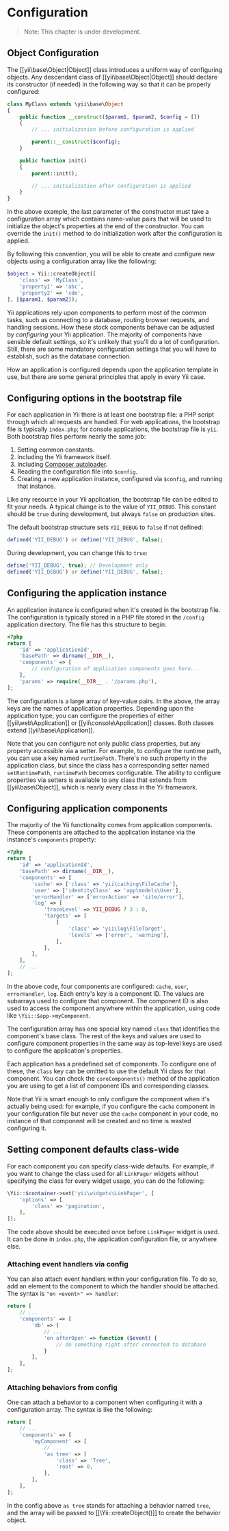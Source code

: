 Configuration
=============

> Note: This chapter is under development.

Object Configuration
--------------------

The [[yii\base\Object|Object]] class introduces a uniform way of configuring objects. Any descendant class
of [[yii\base\Object|Object]] should declare its constructor (if needed) in the following way so that
it can be properly configured:

```php
class MyClass extends \yii\base\Object
{
    public function __construct($param1, $param2, $config = [])
    {
        // ... initialization before configuration is applied

        parent::__construct($config);
    }

    public function init()
    {
        parent::init();

        // ... initialization after configuration is applied
    }
}
```

In the above example, the last parameter of the constructor must take a configuration array
which contains name-value pairs that will be used to initialize the object's properties at the end of the constructor.
You can override the `init()` method to do initialization work after the configuration is applied.

By following this convention, you will be able to create and configure new objects
using a configuration array like the following:

```php
$object = Yii::createObject([
    'class' => 'MyClass',
    'property1' => 'abc',
    'property2' => 'cde',
], [$param1, $param2]);
```


Yii applications rely upon components to perform most of the common tasks, such as connecting to a database, routing browser
requests, and handling sessions. How these stock components behave can be adjusted by *configuring* your Yii application.
The majority of components have sensible default settings, so it's unlikely that you'll do a lot of configuration. Still, there are some mandatory configuration settings that you will have to establish, such as the database connection.

How an application is configured depends upon the application template in use, but there are some general principles that apply in every Yii case.

Configuring options in the bootstrap file
-----------------------------------------

For each application in Yii there is at least one bootstrap file: a PHP script through which all requests are handled. For web applications, the bootstrap file is  typically `index.php`; for
console applications, the bootstrap file is `yii`. Both bootstrap files perform nearly the same job:

1. Setting common constants.
2. Including the Yii framework itself.
3. Including [Composer autoloader](http://getcomposer.org/doc/01-basic-usage.md#autoloading).
4. Reading the configuration file into `$config`.
5. Creating a new application instance, configured via `$config`, and running that instance.

Like any resource in your Yii application, the bootstrap file can be edited to fit your needs. A typical change is to the value of `YII_DEBUG`. This constant should be `true` during development, but always `false` on production sites.

The default bootstrap structure sets `YII_DEBUG` to `false` if not defined:

```php
defined('YII_DEBUG') or define('YII_DEBUG', false);
```

During development, you can change this to `true`:

```php
define('YII_DEBUG', true); // Development only 
defined('YII_DEBUG') or define('YII_DEBUG', false);
```

Configuring the application instance
------------------------------------

An application instance is configured when it's created in the bootstrap file. The configuration is typically
stored in a PHP file stored in the `/config` application directory. The file has this structure to begin:

```php
<?php
return [
    'id' => 'applicationId',
    'basePath' => dirname(__DIR__),
    'components' => [
        // configuration of application components goes here...
    ],
    'params' => require(__DIR__ . '/params.php'),
];
```

The configuration is a large array of key-value pairs. In the above, the array keys are the names of application properties. Depending upon the application type, you can configure the properties of
either [[yii\web\Application]] or [[yii\console\Application]] classes. Both classes extend  [[yii\base\Application]].

Note that you can configure not only public class properties, but any property accessible via a setter. For example, to
  configure the runtime path, you can use a key named `runtimePath`. There's no such property in the application class, but
  since the class has a corresponding setter named `setRuntimePath`, `runtimePath` becomes configurable.
  The ability to configure properties via setters is available to any class that extends from [[yii\base\Object]], which is nearly every class in the Yii framework.

Configuring application components
----------------------------------

The majority of the Yii functionality comes from application components. These components are attached to the application instance via the instance's `components` property:

```php
<?php
return [
    'id' => 'applicationId',
    'basePath' => dirname(__DIR__),
    'components' => [
        'cache' => ['class' => 'yii\caching\FileCache'],
        'user' => ['identityClass' => 'app\models\User'],
        'errorHandler' => ['errorAction' => 'site/error'],
        'log' => [
            'traceLevel' => YII_DEBUG ? 3 : 0,
            'targets' => [
                [
                    'class' => 'yii\log\FileTarget',
                    'levels' => ['error', 'warning'],
                ],
            ],
        ],
    ],
    // ...
];
```

In the above code, four components are configured: `cache`, `user`, `errorHandler`, `log`. Each entry's key is a component ID. The values are subarrays used to configure that component. The component ID is also used to access the component anywhere within the application, using code like `\Yii::$app->myComponent`.

The configuration array has one special key named `class` that identifies the component's base class. The rest of the keys and values are used
to configure component properties in the same way as top-level keys are used to configure the application's properties.

Each application has a predefined set of components. To configure one of these, the `class` key can be omitted to use the default Yii class for that component. You can check the `coreComponents()` method of the application you are using
to get a list of component IDs and corresponding classes.

Note that Yii is smart enough to only configure the component when it's actually being used: for example, if you configure the `cache` component in your configuration file but never use the `cache` component in your code, no instance of that component will be created and no time is wasted configuring it.

Setting component defaults class-wide
------------------------------------

For each component you can specify class-wide defaults. For example, if you want to change the class used for all `LinkPager`
widgets without specifying the class for every widget usage, you can do the following:

```php
\Yii::$container->set('yii\widgets\LinkPager', [
    'options' => [
        'class' => 'pagination',
    ],
]);
```

The code above should be executed once before `LinkPager` widget is used. It can be done in `index.php`, the application
configuration file, or anywhere else.



### Attaching event handlers via config

You can also attach event handlers within your configuration file. To do so, add an element to the component to which the handler should be attached. The syntax is `"on <event>" => handler`:

```php
return [
    // ...
    'components' => [
        'db' => [
            // ...
            'on afterOpen' => function ($event) {
                // do something right after connected to database
            }
        ],
    ],
];
```


### Attaching behaviors from config

One can attach a behavior to a component when configuring it with a configuration array. The syntax is like the
following:

```php
return [
    // ...
    'components' => [
        'myComponent' => [
            // ...
            'as tree' => [
                'class' => 'Tree',
                'root' => 0,
            ],
        ],
    ],
];
```

In the config above `as tree` stands for attaching a behavior named `tree`, and the array will be passed to [[\Yii::createObject()]]
to create the behavior object.
